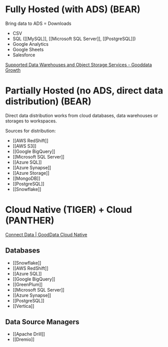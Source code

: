 
# Fully Hosted (with ADS) (BEAR)

Bring data to ADS = Downloads

- CSV
- SQL ([[MySQL]], [[Microsoft SQL Server]], [[PostgreSQL]])
- Google Analytics
- Google Sheets
- Salesforce

[Supported Data Warehouses and Object Storage Services - Gooddata Growth](https://help.gooddata.com/doc/growth/en/data-integration/data-preparation-and-distribution/direct-data-distribution-from-data-warehouses-and-object-storage-services#DirectDataDistributionfromDataWarehousesandObjectStorageServices-SupportedDataWarehousesandObjectStorageServices)

# Partially Hosted (no ADS, direct data distribution) (BEAR)

Direct data distribution works from cloud databases, data warehouses or storages to workspaces.

Sources for distribution:

- [[AWS RedShift]]
- [[AWS S3]]
- [[Google BigQuery]]
- [[Microsoft SQL Server]]
- [[Azure SQL]]
- [[Azure Synapse]]
- [[Azure Storage]]
- [[MongoDB]]
- [[PostgreSQL]]
- [[Snowflake]]

# Cloud Native (TIGER) + Cloud (PANTHER)

[Connect Data | GoodData Cloud Native](https://www.gooddata.com/developers/cloud-native/doc/cloud/connect-data/#supported-databases)

## Databases

- [[Snowflake]]
- [[AWS RedShift]]
- [[Azure SQL]]
- [[Google BigQuery]]
- [[GreenPlum]]
- [[Microsoft SQL Server]]
- [[Azure Synapse]]
- [[PostgreSQL]]
- [[Vertica]]

## Data Source Managers

- [[Apache Drill]]
- [[Dremio]]

